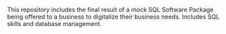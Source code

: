 This repository includes the final result of a mock SQL Software Package being offered to a business to digitalize their business needs.
Includes SQL skills and database management.
